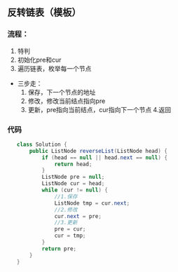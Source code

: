 ## 反转链表（模板）

### 流程：
1. 特判
2. 初始化pre和cur
3. 遍历链表，枚举每一个节点
  * 三步走：
    1. 保存，下一个节点的地址
    2. 修改，修改当前结点指向pre
    3. 更新，pre指向当前结点，cur指向下一个节点
4.返回

### 代码
~~~java
   class Solution {
       public ListNode reverseList(ListNode head) {
           if (head == null || head.next == null) {
               return head;
           }
           ListNode pre = null;
           ListNode cur = head;
           while (cur != null) {
               //1.保存
               ListNode tmp = cur.next;
               //2.修改
               cur.next = pre;
               //3.更新
               pre = cur;
               cur = tmp;
           }
           return pre;
       }
   }
   ~~~

